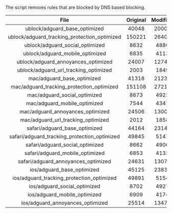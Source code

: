 The script removes rules that are blocked by DNS based blocking.


| File | Original | Modified |
|:----:|:-----:|:-----:|
| ublock/adguard_base_optimized | 40048 | 20007 |
| ublock/adguard_tracking_protection_optimized | 150221 | 26409 |
| ublock/adguard_social_optimized | 8632 | 4886 |
| ublock/adguard_mobile_optimized | 6835 | 4113 |
| ublock/adguard_annoyances_optimized | 24007 | 12747 |
| ublock/adguard_url_tracking_optimized | 2003 | 1849 |
| mac/adguard_base_optimized | 41318 | 21235 |
| mac/adguard_tracking_protection_optimized | 151108 | 27213 |
| mac/adguard_social_optimized | 8673 | 4921 |
| mac/adguard_mobile_optimized | 7544 | 4347 |
| mac/adguard_annoyances_optimized | 24506 | 13001 |
| mac/adguard_url_tracking_optimized | 2012 | 1858 |
| safari/adguard_base_optimized | 44164 | 23147 |
| safari/adguard_tracking_protection_optimized | 49845 | 5147 |
| safari/adguard_social_optimized | 8662 | 4906 |
| safari/adguard_mobile_optimized | 6853 | 4132 |
| safari/adguard_annoyances_optimized | 24631 | 13073 |
| ios/adguard_base_optimized | 45125 | 23831 |
| ios/adguard_tracking_protection_optimized | 49891 | 5154 |
| ios/adguard_social_optimized | 8702 | 4927 |
| ios/adguard_mobile_optimized | 6909 | 4174 |
| ios/adguard_annoyances_optimized | 25514 | 13478 |